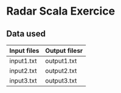 # Radar Scala Exercice
## Data used
Input files | Output filesr
------------ | -------------
input1.txt | output1.txt
input2.txt | output2.txt
input3.txt | output3.txt
